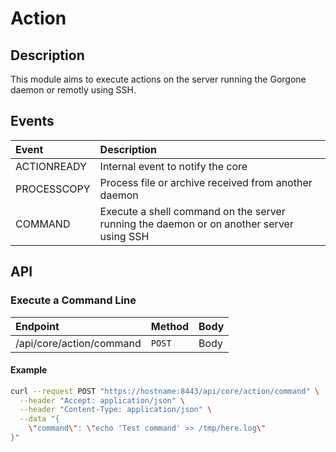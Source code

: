 # Action

## Description

This module aims to execute actions on the server running the Gorgone daemon or remotly using SSH.

## Events

| Event | Description |
| :- | :- |
| ACTIONREADY | Internal event to notify the core |
| PROCESSCOPY | Process file or archive received from another daemon |
| COMMAND | Execute a shell command on the server running the daemon or on another server using SSH |

## API

### Execute a Command Line

Endpoint | Method | Body
| :- | :- | :- |
/api/core/action/command | `POST` | Body

#### Example

```bash
curl --request POST "https://hostname:8443/api/core/action/command" \
  --header "Accept: application/json" \
  --header "Content-Type: application/json" \
  --data "{
    \"command\": \"echo 'Test command' >> /tmp/here.log\"
}"
```
